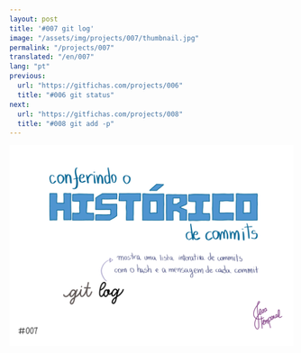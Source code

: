 ```yaml
---
layout: post
title: '#007 git log'
image: "/assets/img/projects/007/thumbnail.jpg"
permalink: "/projects/007"
translated: "/en/007"
lang: "pt"
previous:
  url: "https://gitfichas.com/projects/006"
  title: "#006 git status"
next:
  url: "https://gitfichas.com/projects/008"
  title: "#008 git add -p"
---
```


<img alt="Para conferir os commits que já foram feitos use o comando git log" src="/assets/img/projects/007/full.jpg">